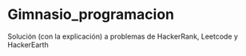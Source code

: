 # Gimnasio_programacion
Solución (con la explicación) a problemas de HackerRank, Leetcode y HackerEarth

